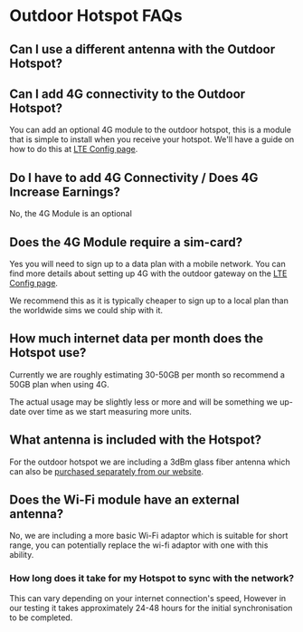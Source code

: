 # Outdoor Hotspot FAQs

## Can I use a different antenna with the Outdoor Hotspot?

## Can I add 4G connectivity to the Outdoor Hotspot?

You can add an optional 4G module to the outdoor hotspot, this is a module that is simple to install when you receive your hotspot. We'll have a guide on how to do this at [LTE Config page](outdoor-hotspot/lte-config.md).

## Do I have to add 4G Connectivity / Does 4G Increase Earnings?

No, the 4G Module is an optional

## Does the 4G Module require a sim-card?

Yes you will need to sign up to a data plan with a mobile network. You can find more details about setting up 4G with the outdoor gateway on the [LTE Config page](outdoor-hotspot/lte-config.md).

We recommend this as it is typically cheaper to sign up to a local plan than the worldwide sims we could ship with it.

## How much internet data per month does the Hotspot use?

Currently we are roughly estimating 30-50GB per month so recommend a 50GB plan when using 4G.

The actual usage may be slightly less or more and will be something we up-date over time as we start measuring more units.

## What antenna is included with the Hotspot?

For the outdoor hotspot we are including a 3dBm glass fiber antenna which can also be [purchased separately from our website](https://www.nebra.com/products/rakwireless-glass-fiber-lora-gateway-antenna).

## Does the Wi-Fi module have an external antenna?

No, we are including a more basic Wi-Fi adaptor which is suitable for short range, you can potentially replace the wi-fi adaptor with one with this ability.

### How long does it take for my Hotspot to sync with the network?

This can vary depending on your internet connection's speed, However in our testing it takes approximately 24-48 hours for the initial synchronisation to be completed.
